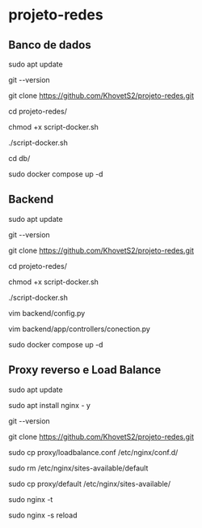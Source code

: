 # projeto-redes

## Banco de dados
sudo apt update

git --version

git clone https://github.com/KhovetS2/projeto-redes.git

cd projeto-redes/

chmod +x script-docker.sh

./script-docker.sh

cd db/

sudo docker compose up -d

## Backend

sudo apt update

git --version

git clone https://github.com/KhovetS2/projeto-redes.git

cd projeto-redes/

chmod +x script-docker.sh

./script-docker.sh

vim backend/config.py

vim backend/app/controllers/conection.py

sudo docker compose up -d

## Proxy reverso e Load Balance

sudo apt update

sudo apt install nginx - y

git --version

git clone https://github.com/KhovetS2/projeto-redes.git

sudo cp proxy/loadbalance.conf /etc/nginx/conf.d/

sudo rm /etc/nginx/sites-available/default 

sudo cp proxy/default /etc/nginx/sites-available/

sudo nginx -t

sudo nginx -s reload
